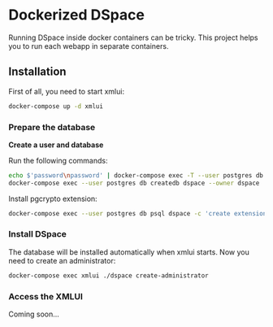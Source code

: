 # Dockerized DSpace

Running DSpace inside docker containers can be tricky. This project helps you to run each webapp in separate containers.

## Installation

First of all, you need to start xmlui:

```bash
docker-compose up -d xmlui
```

### Prepare the database

**Create a user and database**

Run the following commands:

```bash
echo $'password\npassword' | docker-compose exec -T --user postgres db createuser dspace --pwprompt
docker-compose exec --user postgres db createdb dspace --owner dspace
```

Install pgcrypto extension:

```bash
docker-compose exec --user postgres db psql dspace -c 'create extension pgcrypto;'
```

### Install DSpace

The database will be installed automatically when xmlui starts. Now you need to create an administrator:

```bash
docker-compose exec xmlui ./dspace create-administrator
```

### Access the XMLUI

Coming soon...